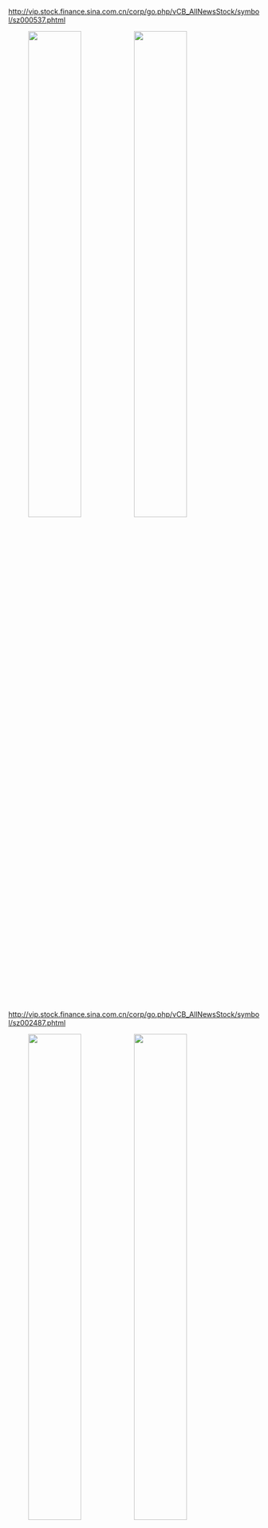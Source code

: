 <http://vip.stock.finance.sina.com.cn/corp/go.php/vCB_AllNewsStock/symbol/sz000537.phtml>
<figure class="third"><img src="http://image.sinajs.cn/newchart/daily/n/sz000537.gif" width="50%"><img src="http://image.sinajs.cn/newchart/min/n/sz000537.gif" width="50%"></figure>


<http://vip.stock.finance.sina.com.cn/corp/go.php/vCB_AllNewsStock/symbol/sz002487.phtml>
<figure class="third"><img src="http://image.sinajs.cn/newchart/daily/n/sz002487.gif" width="50%"><img src="http://image.sinajs.cn/newchart/min/n/sz002487.gif" width="50%"></figure>


<http://vip.stock.finance.sina.com.cn/corp/go.php/vCB_AllNewsStock/symbol/sz000993.phtml>
<figure class="third"><img src="http://image.sinajs.cn/newchart/daily/n/sz000993.gif" width="50%"><img src="http://image.sinajs.cn/newchart/min/n/sz000993.gif" width="50%"></figure>


<http://vip.stock.finance.sina.com.cn/corp/go.php/vCB_AllNewsStock/symbol/sh600071.phtml>
<figure class="third"><img src="http://image.sinajs.cn/newchart/daily/n/sh600071.gif" width="50%"><img src="http://image.sinajs.cn/newchart/min/n/sh600071.gif" width="50%"></figure>


<http://vip.stock.finance.sina.com.cn/corp/go.php/vCB_AllNewsStock/symbol/sh600995.phtml>
<figure class="third"><img src="http://image.sinajs.cn/newchart/daily/n/sh600995.gif" width="50%"><img src="http://image.sinajs.cn/newchart/min/n/sh600995.gif" width="50%"></figure>


<http://vip.stock.finance.sina.com.cn/corp/go.php/vCB_AllNewsStock/symbol/sz300437.phtml>
<figure class="third"><img src="http://image.sinajs.cn/newchart/daily/n/sz300437.gif" width="50%"><img src="http://image.sinajs.cn/newchart/min/n/sz300437.gif" width="50%"></figure>


<http://vip.stock.finance.sina.com.cn/corp/go.php/vCB_AllNewsStock/symbol/sz300052.phtml>
<figure class="third"><img src="http://image.sinajs.cn/newchart/daily/n/sz300052.gif" width="50%"><img src="http://image.sinajs.cn/newchart/min/n/sz300052.gif" width="50%"></figure>


<http://vip.stock.finance.sina.com.cn/corp/go.php/vCB_AllNewsStock/symbol/sz002096.phtml>
<figure class="third"><img src="http://image.sinajs.cn/newchart/daily/n/sz002096.gif" width="50%"><img src="http://image.sinajs.cn/newchart/min/n/sz002096.gif" width="50%"></figure>


<http://vip.stock.finance.sina.com.cn/corp/go.php/vCB_AllNewsStock/symbol/sz300264.phtml>
<figure class="third"><img src="http://image.sinajs.cn/newchart/daily/n/sz300264.gif" width="50%"><img src="http://image.sinajs.cn/newchart/min/n/sz300264.gif" width="50%"></figure>


<http://vip.stock.finance.sina.com.cn/corp/go.php/vCB_AllNewsStock/symbol/sh605333.phtml>
<figure class="third"><img src="http://image.sinajs.cn/newchart/daily/n/sh605333.gif" width="50%"><img src="http://image.sinajs.cn/newchart/min/n/sh605333.gif" width="50%"></figure>


<http://vip.stock.finance.sina.com.cn/corp/go.php/vCB_AllNewsStock/symbol/sz002943.phtml>
<figure class="third"><img src="http://image.sinajs.cn/newchart/daily/n/sz002943.gif" width="50%"><img src="http://image.sinajs.cn/newchart/min/n/sz002943.gif" width="50%"></figure>


<http://vip.stock.finance.sina.com.cn/corp/go.php/vCB_AllNewsStock/symbol/sz002432.phtml>
<figure class="third"><img src="http://image.sinajs.cn/newchart/daily/n/sz002432.gif" width="50%"><img src="http://image.sinajs.cn/newchart/min/n/sz002432.gif" width="50%"></figure>


<http://vip.stock.finance.sina.com.cn/corp/go.php/vCB_AllNewsStock/symbol/sh600556.phtml>
<figure class="third"><img src="http://image.sinajs.cn/newchart/daily/n/sh600556.gif" width="50%"><img src="http://image.sinajs.cn/newchart/min/n/sh600556.gif" width="50%"></figure>


<http://vip.stock.finance.sina.com.cn/corp/go.php/vCB_AllNewsStock/symbol/sz000795.phtml>
<figure class="third"><img src="http://image.sinajs.cn/newchart/daily/n/sz000795.gif" width="50%"><img src="http://image.sinajs.cn/newchart/min/n/sz000795.gif" width="50%"></figure>


<http://vip.stock.finance.sina.com.cn/corp/go.php/vCB_AllNewsStock/symbol/sz000812.phtml>
<figure class="third"><img src="http://image.sinajs.cn/newchart/daily/n/sz000812.gif" width="50%"><img src="http://image.sinajs.cn/newchart/min/n/sz000812.gif" width="50%"></figure>


<http://vip.stock.finance.sina.com.cn/corp/go.php/vCB_AllNewsStock/symbol/sz300907.phtml>
<figure class="third"><img src="http://image.sinajs.cn/newchart/daily/n/sz300907.gif" width="50%"><img src="http://image.sinajs.cn/newchart/min/n/sz300907.gif" width="50%"></figure>


<http://vip.stock.finance.sina.com.cn/corp/go.php/vCB_AllNewsStock/symbol/sh600318.phtml>
<figure class="third"><img src="http://image.sinajs.cn/newchart/daily/n/sh600318.gif" width="50%"><img src="http://image.sinajs.cn/newchart/min/n/sh600318.gif" width="50%"></figure>


<http://vip.stock.finance.sina.com.cn/corp/go.php/vCB_AllNewsStock/symbol/sz002264.phtml>
<figure class="third"><img src="http://image.sinajs.cn/newchart/daily/n/sz002264.gif" width="50%"><img src="http://image.sinajs.cn/newchart/min/n/sz002264.gif" width="50%"></figure>


<http://vip.stock.finance.sina.com.cn/corp/go.php/vCB_AllNewsStock/symbol/sz002350.phtml>
<figure class="third"><img src="http://image.sinajs.cn/newchart/daily/n/sz002350.gif" width="50%"><img src="http://image.sinajs.cn/newchart/min/n/sz002350.gif" width="50%"></figure>


<http://vip.stock.finance.sina.com.cn/corp/go.php/vCB_AllNewsStock/symbol/sz002667.phtml>
<figure class="third"><img src="http://image.sinajs.cn/newchart/daily/n/sz002667.gif" width="50%"><img src="http://image.sinajs.cn/newchart/min/n/sz002667.gif" width="50%"></figure>


<http://vip.stock.finance.sina.com.cn/corp/go.php/vCB_AllNewsStock/symbol/sh600351.phtml>
<figure class="third"><img src="http://image.sinajs.cn/newchart/daily/n/sh600351.gif" width="50%"><img src="http://image.sinajs.cn/newchart/min/n/sh600351.gif" width="50%"></figure>


<http://vip.stock.finance.sina.com.cn/corp/go.php/vCB_AllNewsStock/symbol/sh600479.phtml>
<figure class="third"><img src="http://image.sinajs.cn/newchart/daily/n/sh600479.gif" width="50%"><img src="http://image.sinajs.cn/newchart/min/n/sh600479.gif" width="50%"></figure>


<http://vip.stock.finance.sina.com.cn/corp/go.php/vCB_AllNewsStock/symbol/sh605116.phtml>
<figure class="third"><img src="http://image.sinajs.cn/newchart/daily/n/sh605116.gif" width="50%"><img src="http://image.sinajs.cn/newchart/min/n/sh605116.gif" width="50%"></figure>


<http://vip.stock.finance.sina.com.cn/corp/go.php/vCB_AllNewsStock/symbol/sz002300.phtml>
<figure class="third"><img src="http://image.sinajs.cn/newchart/daily/n/sz002300.gif" width="50%"><img src="http://image.sinajs.cn/newchart/min/n/sz002300.gif" width="50%"></figure>


<http://vip.stock.finance.sina.com.cn/corp/go.php/vCB_AllNewsStock/symbol/sz002374.phtml>
<figure class="third"><img src="http://image.sinajs.cn/newchart/daily/n/sz002374.gif" width="50%"><img src="http://image.sinajs.cn/newchart/min/n/sz002374.gif" width="50%"></figure>


<http://vip.stock.finance.sina.com.cn/corp/go.php/vCB_AllNewsStock/symbol/sz002537.phtml>
<figure class="third"><img src="http://image.sinajs.cn/newchart/daily/n/sz002537.gif" width="50%"><img src="http://image.sinajs.cn/newchart/min/n/sz002537.gif" width="50%"></figure>


<http://vip.stock.finance.sina.com.cn/corp/go.php/vCB_AllNewsStock/symbol/sz002805.phtml>
<figure class="third"><img src="http://image.sinajs.cn/newchart/daily/n/sz002805.gif" width="50%"><img src="http://image.sinajs.cn/newchart/min/n/sz002805.gif" width="50%"></figure>


<http://vip.stock.finance.sina.com.cn/corp/go.php/vCB_AllNewsStock/symbol/sz002243.phtml>
<figure class="third"><img src="http://image.sinajs.cn/newchart/daily/n/sz002243.gif" width="50%"><img src="http://image.sinajs.cn/newchart/min/n/sz002243.gif" width="50%"></figure>


<http://vip.stock.finance.sina.com.cn/corp/go.php/vCB_AllNewsStock/symbol/sz002581.phtml>
<figure class="third"><img src="http://image.sinajs.cn/newchart/daily/n/sz002581.gif" width="50%"><img src="http://image.sinajs.cn/newchart/min/n/sz002581.gif" width="50%"></figure>


<http://vip.stock.finance.sina.com.cn/corp/go.php/vCB_AllNewsStock/symbol/sz002935.phtml>
<figure class="third"><img src="http://image.sinajs.cn/newchart/daily/n/sz002935.gif" width="50%"><img src="http://image.sinajs.cn/newchart/min/n/sz002935.gif" width="50%"></figure>


<http://vip.stock.finance.sina.com.cn/corp/go.php/vCB_AllNewsStock/symbol/sz300165.phtml>
<figure class="third"><img src="http://image.sinajs.cn/newchart/daily/n/sz300165.gif" width="50%"><img src="http://image.sinajs.cn/newchart/min/n/sz300165.gif" width="50%"></figure>


<http://vip.stock.finance.sina.com.cn/corp/go.php/vCB_AllNewsStock/symbol/sz300412.phtml>
<figure class="third"><img src="http://image.sinajs.cn/newchart/daily/n/sz300412.gif" width="50%"><img src="http://image.sinajs.cn/newchart/min/n/sz300412.gif" width="50%"></figure>


<http://vip.stock.finance.sina.com.cn/corp/go.php/vCB_AllNewsStock/symbol/sh600335.phtml>
<figure class="third"><img src="http://image.sinajs.cn/newchart/daily/n/sh600335.gif" width="50%"><img src="http://image.sinajs.cn/newchart/min/n/sh600335.gif" width="50%"></figure>


<http://vip.stock.finance.sina.com.cn/corp/go.php/vCB_AllNewsStock/symbol/sh600847.phtml>
<figure class="third"><img src="http://image.sinajs.cn/newchart/daily/n/sh600847.gif" width="50%"><img src="http://image.sinajs.cn/newchart/min/n/sh600847.gif" width="50%"></figure>


<http://vip.stock.finance.sina.com.cn/corp/go.php/vCB_AllNewsStock/symbol/sh603031.phtml>
<figure class="third"><img src="http://image.sinajs.cn/newchart/daily/n/sh603031.gif" width="50%"><img src="http://image.sinajs.cn/newchart/min/n/sh603031.gif" width="50%"></figure>


<http://vip.stock.finance.sina.com.cn/corp/go.php/vCB_AllNewsStock/symbol/sh603192.phtml>
<figure class="third"><img src="http://image.sinajs.cn/newchart/daily/n/sh603192.gif" width="50%"><img src="http://image.sinajs.cn/newchart/min/n/sh603192.gif" width="50%"></figure>


<http://vip.stock.finance.sina.com.cn/corp/go.php/vCB_AllNewsStock/symbol/sh603982.phtml>
<figure class="third"><img src="http://image.sinajs.cn/newchart/daily/n/sh603982.gif" width="50%"><img src="http://image.sinajs.cn/newchart/min/n/sh603982.gif" width="50%"></figure>


<http://vip.stock.finance.sina.com.cn/corp/go.php/vCB_AllNewsStock/symbol/sz300224.phtml>
<figure class="third"><img src="http://image.sinajs.cn/newchart/daily/n/sz300224.gif" width="50%"><img src="http://image.sinajs.cn/newchart/min/n/sz300224.gif" width="50%"></figure>


<http://vip.stock.finance.sina.com.cn/corp/go.php/vCB_AllNewsStock/symbol/sz002322.phtml>
<figure class="third"><img src="http://image.sinajs.cn/newchart/daily/n/sz002322.gif" width="50%"><img src="http://image.sinajs.cn/newchart/min/n/sz002322.gif" width="50%"></figure>


<http://vip.stock.finance.sina.com.cn/corp/go.php/vCB_AllNewsStock/symbol/sz002584.phtml>
<figure class="third"><img src="http://image.sinajs.cn/newchart/daily/n/sz002584.gif" width="50%"><img src="http://image.sinajs.cn/newchart/min/n/sz002584.gif" width="50%"></figure>


<http://vip.stock.finance.sina.com.cn/corp/go.php/vCB_AllNewsStock/symbol/sz002803.phtml>
<figure class="third"><img src="http://image.sinajs.cn/newchart/daily/n/sz002803.gif" width="50%"><img src="http://image.sinajs.cn/newchart/min/n/sz002803.gif" width="50%"></figure>


<http://vip.stock.finance.sina.com.cn/corp/go.php/vCB_AllNewsStock/symbol/sh600421.phtml>
<figure class="third"><img src="http://image.sinajs.cn/newchart/daily/n/sh600421.gif" width="50%"><img src="http://image.sinajs.cn/newchart/min/n/sh600421.gif" width="50%"></figure>


<http://vip.stock.finance.sina.com.cn/corp/go.php/vCB_AllNewsStock/symbol/sh603499.phtml>
<figure class="third"><img src="http://image.sinajs.cn/newchart/daily/n/sh603499.gif" width="50%"><img src="http://image.sinajs.cn/newchart/min/n/sh603499.gif" width="50%"></figure>


<http://vip.stock.finance.sina.com.cn/corp/go.php/vCB_AllNewsStock/symbol/sh605133.phtml>
<figure class="third"><img src="http://image.sinajs.cn/newchart/daily/n/sh605133.gif" width="50%"><img src="http://image.sinajs.cn/newchart/min/n/sh605133.gif" width="50%"></figure>


<http://vip.stock.finance.sina.com.cn/corp/go.php/vCB_AllNewsStock/symbol/sz000503.phtml>
<figure class="third"><img src="http://image.sinajs.cn/newchart/daily/n/sz000503.gif" width="50%"><img src="http://image.sinajs.cn/newchart/min/n/sz000503.gif" width="50%"></figure>


<http://vip.stock.finance.sina.com.cn/corp/go.php/vCB_AllNewsStock/symbol/sz002009.phtml>
<figure class="third"><img src="http://image.sinajs.cn/newchart/daily/n/sz002009.gif" width="50%"><img src="http://image.sinajs.cn/newchart/min/n/sz002009.gif" width="50%"></figure>


<http://vip.stock.finance.sina.com.cn/corp/go.php/vCB_AllNewsStock/symbol/sz002336.phtml>
<figure class="third"><img src="http://image.sinajs.cn/newchart/daily/n/sz002336.gif" width="50%"><img src="http://image.sinajs.cn/newchart/min/n/sz002336.gif" width="50%"></figure>


<http://vip.stock.finance.sina.com.cn/corp/go.php/vCB_AllNewsStock/symbol/sz002490.phtml>
<figure class="third"><img src="http://image.sinajs.cn/newchart/daily/n/sz002490.gif" width="50%"><img src="http://image.sinajs.cn/newchart/min/n/sz002490.gif" width="50%"></figure>


<http://vip.stock.finance.sina.com.cn/corp/go.php/vCB_AllNewsStock/symbol/sz002600.phtml>
<figure class="third"><img src="http://image.sinajs.cn/newchart/daily/n/sz002600.gif" width="50%"><img src="http://image.sinajs.cn/newchart/min/n/sz002600.gif" width="50%"></figure>


<http://vip.stock.finance.sina.com.cn/corp/go.php/vCB_AllNewsStock/symbol/sz300742.phtml>
<figure class="third"><img src="http://image.sinajs.cn/newchart/daily/n/sz300742.gif" width="50%"><img src="http://image.sinajs.cn/newchart/min/n/sz300742.gif" width="50%"></figure>


<http://vip.stock.finance.sina.com.cn/corp/go.php/vCB_AllNewsStock/symbol/sh600235.phtml>
<figure class="third"><img src="http://image.sinajs.cn/newchart/daily/n/sh600235.gif" width="50%"><img src="http://image.sinajs.cn/newchart/min/n/sh600235.gif" width="50%"></figure>


<http://vip.stock.finance.sina.com.cn/corp/go.php/vCB_AllNewsStock/symbol/sh600356.phtml>
<figure class="third"><img src="http://image.sinajs.cn/newchart/daily/n/sh600356.gif" width="50%"><img src="http://image.sinajs.cn/newchart/min/n/sh600356.gif" width="50%"></figure>


<http://vip.stock.finance.sina.com.cn/corp/go.php/vCB_AllNewsStock/symbol/sh600860.phtml>
<figure class="third"><img src="http://image.sinajs.cn/newchart/daily/n/sh600860.gif" width="50%"><img src="http://image.sinajs.cn/newchart/min/n/sh600860.gif" width="50%"></figure>


<http://vip.stock.finance.sina.com.cn/corp/go.php/vCB_AllNewsStock/symbol/sh603637.phtml>
<figure class="third"><img src="http://image.sinajs.cn/newchart/daily/n/sh603637.gif" width="50%"><img src="http://image.sinajs.cn/newchart/min/n/sh603637.gif" width="50%"></figure>


<http://vip.stock.finance.sina.com.cn/corp/go.php/vCB_AllNewsStock/symbol/sz000860.phtml>
<figure class="third"><img src="http://image.sinajs.cn/newchart/daily/n/sz000860.gif" width="50%"><img src="http://image.sinajs.cn/newchart/min/n/sz000860.gif" width="50%"></figure>


<http://vip.stock.finance.sina.com.cn/corp/go.php/vCB_AllNewsStock/symbol/sz002232.phtml>
<figure class="third"><img src="http://image.sinajs.cn/newchart/daily/n/sz002232.gif" width="50%"><img src="http://image.sinajs.cn/newchart/min/n/sz002232.gif" width="50%"></figure>


<http://vip.stock.finance.sina.com.cn/corp/go.php/vCB_AllNewsStock/symbol/sz002708.phtml>
<figure class="third"><img src="http://image.sinajs.cn/newchart/daily/n/sz002708.gif" width="50%"><img src="http://image.sinajs.cn/newchart/min/n/sz002708.gif" width="50%"></figure>


<http://vip.stock.finance.sina.com.cn/corp/go.php/vCB_AllNewsStock/symbol/sz002970.phtml>
<figure class="third"><img src="http://image.sinajs.cn/newchart/daily/n/sz002970.gif" width="50%"><img src="http://image.sinajs.cn/newchart/min/n/sz002970.gif" width="50%"></figure>


<http://vip.stock.finance.sina.com.cn/corp/go.php/vCB_AllNewsStock/symbol/sh600742.phtml>
<figure class="third"><img src="http://image.sinajs.cn/newchart/daily/n/sh600742.gif" width="50%"><img src="http://image.sinajs.cn/newchart/min/n/sh600742.gif" width="50%"></figure>


<http://vip.stock.finance.sina.com.cn/corp/go.php/vCB_AllNewsStock/symbol/sh600807.phtml>
<figure class="third"><img src="http://image.sinajs.cn/newchart/daily/n/sh600807.gif" width="50%"><img src="http://image.sinajs.cn/newchart/min/n/sh600807.gif" width="50%"></figure>


<http://vip.stock.finance.sina.com.cn/corp/go.php/vCB_AllNewsStock/symbol/sh603779.phtml>
<figure class="third"><img src="http://image.sinajs.cn/newchart/daily/n/sh603779.gif" width="50%"><img src="http://image.sinajs.cn/newchart/min/n/sh603779.gif" width="50%"></figure>


<http://vip.stock.finance.sina.com.cn/corp/go.php/vCB_AllNewsStock/symbol/sz000756.phtml>
<figure class="third"><img src="http://image.sinajs.cn/newchart/daily/n/sz000756.gif" width="50%"><img src="http://image.sinajs.cn/newchart/min/n/sz000756.gif" width="50%"></figure>


<http://vip.stock.finance.sina.com.cn/corp/go.php/vCB_AllNewsStock/symbol/sz002609.phtml>
<figure class="third"><img src="http://image.sinajs.cn/newchart/daily/n/sz002609.gif" width="50%"><img src="http://image.sinajs.cn/newchart/min/n/sz002609.gif" width="50%"></figure>


<http://vip.stock.finance.sina.com.cn/corp/go.php/vCB_AllNewsStock/symbol/sh605369.phtml>
<figure class="third"><img src="http://image.sinajs.cn/newchart/daily/n/sh605369.gif" width="50%"><img src="http://image.sinajs.cn/newchart/min/n/sh605369.gif" width="50%"></figure>


<http://vip.stock.finance.sina.com.cn/corp/go.php/vCB_AllNewsStock/symbol/sz000736.phtml>
<figure class="third"><img src="http://image.sinajs.cn/newchart/daily/n/sz000736.gif" width="50%"><img src="http://image.sinajs.cn/newchart/min/n/sz000736.gif" width="50%"></figure>


<http://vip.stock.finance.sina.com.cn/corp/go.php/vCB_AllNewsStock/symbol/sz002265.phtml>
<figure class="third"><img src="http://image.sinajs.cn/newchart/daily/n/sz002265.gif" width="50%"><img src="http://image.sinajs.cn/newchart/min/n/sz002265.gif" width="50%"></figure>


<http://vip.stock.finance.sina.com.cn/corp/go.php/vCB_AllNewsStock/symbol/sz002725.phtml>
<figure class="third"><img src="http://image.sinajs.cn/newchart/daily/n/sz002725.gif" width="50%"><img src="http://image.sinajs.cn/newchart/min/n/sz002725.gif" width="50%"></figure>


<http://vip.stock.finance.sina.com.cn/corp/go.php/vCB_AllNewsStock/symbol/sh600638.phtml>
<figure class="third"><img src="http://image.sinajs.cn/newchart/daily/n/sh600638.gif" width="50%"><img src="http://image.sinajs.cn/newchart/min/n/sh600638.gif" width="50%"></figure>


<http://vip.stock.finance.sina.com.cn/corp/go.php/vCB_AllNewsStock/symbol/sh600698.phtml>
<figure class="third"><img src="http://image.sinajs.cn/newchart/daily/n/sh600698.gif" width="50%"><img src="http://image.sinajs.cn/newchart/min/n/sh600698.gif" width="50%"></figure>


<http://vip.stock.finance.sina.com.cn/corp/go.php/vCB_AllNewsStock/symbol/sh603335.phtml>
<figure class="third"><img src="http://image.sinajs.cn/newchart/daily/n/sh603335.gif" width="50%"><img src="http://image.sinajs.cn/newchart/min/n/sh603335.gif" width="50%"></figure>


<http://vip.stock.finance.sina.com.cn/corp/go.php/vCB_AllNewsStock/symbol/sh603701.phtml>
<figure class="third"><img src="http://image.sinajs.cn/newchart/daily/n/sh603701.gif" width="50%"><img src="http://image.sinajs.cn/newchart/min/n/sh603701.gif" width="50%"></figure>


<http://vip.stock.finance.sina.com.cn/corp/go.php/vCB_AllNewsStock/symbol/sz000599.phtml>
<figure class="third"><img src="http://image.sinajs.cn/newchart/daily/n/sz000599.gif" width="50%"><img src="http://image.sinajs.cn/newchart/min/n/sz000599.gif" width="50%"></figure>


<http://vip.stock.finance.sina.com.cn/corp/go.php/vCB_AllNewsStock/symbol/sz002825.phtml>
<figure class="third"><img src="http://image.sinajs.cn/newchart/daily/n/sz002825.gif" width="50%"><img src="http://image.sinajs.cn/newchart/min/n/sz002825.gif" width="50%"></figure>


<http://vip.stock.finance.sina.com.cn/corp/go.php/vCB_AllNewsStock/symbol/sz002886.phtml>
<figure class="third"><img src="http://image.sinajs.cn/newchart/daily/n/sz002886.gif" width="50%"><img src="http://image.sinajs.cn/newchart/min/n/sz002886.gif" width="50%"></figure>


<http://vip.stock.finance.sina.com.cn/corp/go.php/vCB_AllNewsStock/symbol/sh603178.phtml>
<figure class="third"><img src="http://image.sinajs.cn/newchart/daily/n/sh603178.gif" width="50%"><img src="http://image.sinajs.cn/newchart/min/n/sh603178.gif" width="50%"></figure>


<http://vip.stock.finance.sina.com.cn/corp/go.php/vCB_AllNewsStock/symbol/sz000595.phtml>
<figure class="third"><img src="http://image.sinajs.cn/newchart/daily/n/sz000595.gif" width="50%"><img src="http://image.sinajs.cn/newchart/min/n/sz000595.gif" width="50%"></figure>


<http://vip.stock.finance.sina.com.cn/corp/go.php/vCB_AllNewsStock/symbol/sz000889.phtml>
<figure class="third"><img src="http://image.sinajs.cn/newchart/daily/n/sz000889.gif" width="50%"><img src="http://image.sinajs.cn/newchart/min/n/sz000889.gif" width="50%"></figure>


<http://vip.stock.finance.sina.com.cn/corp/go.php/vCB_AllNewsStock/symbol/sz000962.phtml>
<figure class="third"><img src="http://image.sinajs.cn/newchart/daily/n/sz000962.gif" width="50%"><img src="http://image.sinajs.cn/newchart/min/n/sz000962.gif" width="50%"></figure>


<http://vip.stock.finance.sina.com.cn/corp/go.php/vCB_AllNewsStock/symbol/sz002101.phtml>
<figure class="third"><img src="http://image.sinajs.cn/newchart/daily/n/sz002101.gif" width="50%"><img src="http://image.sinajs.cn/newchart/min/n/sz002101.gif" width="50%"></figure>


<http://vip.stock.finance.sina.com.cn/corp/go.php/vCB_AllNewsStock/symbol/sz002699.phtml>
<figure class="third"><img src="http://image.sinajs.cn/newchart/daily/n/sz002699.gif" width="50%"><img src="http://image.sinajs.cn/newchart/min/n/sz002699.gif" width="50%"></figure>


<http://vip.stock.finance.sina.com.cn/corp/go.php/vCB_AllNewsStock/symbol/sz002813.phtml>
<figure class="third"><img src="http://image.sinajs.cn/newchart/daily/n/sz002813.gif" width="50%"><img src="http://image.sinajs.cn/newchart/min/n/sz002813.gif" width="50%"></figure>


<http://vip.stock.finance.sina.com.cn/corp/go.php/vCB_AllNewsStock/symbol/sz002943.phtml>
<figure class="third"><img src="http://image.sinajs.cn/newchart/daily/n/sz002943.gif" width="50%"><img src="http://image.sinajs.cn/newchart/min/n/sz002943.gif" width="50%"></figure>


<http://vip.stock.finance.sina.com.cn/corp/go.php/vCB_AllNewsStock/symbol/sz002945.phtml>
<figure class="third"><img src="http://image.sinajs.cn/newchart/daily/n/sz002945.gif" width="50%"><img src="http://image.sinajs.cn/newchart/min/n/sz002945.gif" width="50%"></figure>


<http://vip.stock.finance.sina.com.cn/corp/go.php/vCB_AllNewsStock/symbol/sh600148.phtml>
<figure class="third"><img src="http://image.sinajs.cn/newchart/daily/n/sh600148.gif" width="50%"><img src="http://image.sinajs.cn/newchart/min/n/sh600148.gif" width="50%"></figure>


<http://vip.stock.finance.sina.com.cn/corp/go.php/vCB_AllNewsStock/symbol/sh601212.phtml>
<figure class="third"><img src="http://image.sinajs.cn/newchart/daily/n/sh601212.gif" width="50%"><img src="http://image.sinajs.cn/newchart/min/n/sh601212.gif" width="50%"></figure>


<http://vip.stock.finance.sina.com.cn/corp/go.php/vCB_AllNewsStock/symbol/sz000892.phtml>
<figure class="third"><img src="http://image.sinajs.cn/newchart/daily/n/sz000892.gif" width="50%"><img src="http://image.sinajs.cn/newchart/min/n/sz000892.gif" width="50%"></figure>


<http://vip.stock.finance.sina.com.cn/corp/go.php/vCB_AllNewsStock/symbol/sz002232.phtml>
<figure class="third"><img src="http://image.sinajs.cn/newchart/daily/n/sz002232.gif" width="50%"><img src="http://image.sinajs.cn/newchart/min/n/sz002232.gif" width="50%"></figure>


<http://vip.stock.finance.sina.com.cn/corp/go.php/vCB_AllNewsStock/symbol/sz002374.phtml>
<figure class="third"><img src="http://image.sinajs.cn/newchart/daily/n/sz002374.gif" width="50%"><img src="http://image.sinajs.cn/newchart/min/n/sz002374.gif" width="50%"></figure>


<http://vip.stock.finance.sina.com.cn/corp/go.php/vCB_AllNewsStock/symbol/sz300860.phtml>
<figure class="third"><img src="http://image.sinajs.cn/newchart/daily/n/sz300860.gif" width="50%"><img src="http://image.sinajs.cn/newchart/min/n/sz300860.gif" width="50%"></figure>


<http://vip.stock.finance.sina.com.cn/corp/go.php/vCB_AllNewsStock/symbol/sh600371.phtml>
<figure class="third"><img src="http://image.sinajs.cn/newchart/daily/n/sh600371.gif" width="50%"><img src="http://image.sinajs.cn/newchart/min/n/sh600371.gif" width="50%"></figure>


<http://vip.stock.finance.sina.com.cn/corp/go.php/vCB_AllNewsStock/symbol/sh601798.phtml>
<figure class="third"><img src="http://image.sinajs.cn/newchart/daily/n/sh601798.gif" width="50%"><img src="http://image.sinajs.cn/newchart/min/n/sh601798.gif" width="50%"></figure>


<http://vip.stock.finance.sina.com.cn/corp/go.php/vCB_AllNewsStock/symbol/sh605255.phtml>
<figure class="third"><img src="http://image.sinajs.cn/newchart/daily/n/sh605255.gif" width="50%"><img src="http://image.sinajs.cn/newchart/min/n/sh605255.gif" width="50%"></figure>


